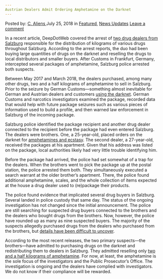 ```yaml
---
Austrian Dealers Admit Ordering Amphetamine on the Darknet
---
```

<article class="post-listing post-26396 post type-post status-publish format-standard has-post-thumbnail hentry 
 tag-admit tag-amphetamine tag-austrian tag-darknet tag-dealers tag-ordering">
<div class="post-inner">
<span>Posted by: <a href="https://www.deepdotweb.com/author/caliens/" title="">C. Aliens </a></span>
<span>July 25, 2018</span>
<span>in <a href="https://www.deepdotweb.com/category/deepdot-news/" rel="category tag">Featured</a>, <a href="https://www.deepdotweb.com/category/news-updates/" rel="category tag">News Updates</a></span>
<span><a href="https://www.deepdotweb.com/2018/07/25/austrian-dealers-admit-ordering-amphetamine-on-the-darknet/#respond">Leave a comment</a></span>


<p>In a recent article, DeepDotWeb covered the arrest of <a href="https://www.deepdotweb.com/2017/12/17/austrian-dealers-busted-darknet-importation/">two drug dealers from Salzburg</a> responsible for the distribution of kilograms of various drugs throughout Salzburg. According to the arrest reports, the duo had been buying large quantities of drugs on the darknet and reselling the drugs to local distributors and smaller buyers. After Customs in Frankfurt, Germany, intercepted several packages of amphetamine, Salzburg police arrested both suspects.</p>
<p>Between May 2017 and March 2018, the dealers purchased, among many other drugs, two and a half kilograms of amphetamine to sell in Salzburg. Prior to the seizure by German Customs—something almost inevitable for German and Austrian dealers and customers <a href="https://www.deepdotweb.com/tag/darknet/">using the darknet</a>. German Customs and narcotics investigators examined the package, recorded data that would help with future package seizures such as various pieces of information used to build a profile, and then warned law enforcement in Salzburg of the incoming package.</p>
<p>Salzburg police identified the package recipient and another drug dealer connected to the recipient before the package had even entered Salzburg. The dealers were brothers. One, a 25-year-old, placed orders on the darknet for <a href="https://www.deepdotweb.com/tag/amphetamine/">amphetamines and ecstasy</a>. The second dealer, a 27-year-old, received the packages at his apartment. Given that his address was listed on the package, local authorities likely had very little trouble identifying him.</p>
<p>Before the package had arrived, the police had set somewhat of a trap for the dealers. When the brothers went to pick the package up at the postal station, the police arrested them both. They simultaneously executed a search warrant at the older brother’s apartment. There, the police found additional amphetamine, scales, and the whole collection of items expected at the house a drug dealer used to (re)package their products.</p>
<p>The police found evidence that implicated several drug buyers in Salzburg. Several landed in police custody that same day. The status of the ongoing investigation has not changed since the initial announcement. The police are still searching for suspected drug buyers connected to the brothers and the dealers who bought drugs from the brothers. Now, however, the police have rounded up as many as nine suspected buyers. The majority of the suspects allegedly purchased drugs from the dealers who purchased from the brothers, but <a href="https://salzburg.orf.at/news/stories/2923050/">details have been difficult to uncover</a>.</p>
<p>According to the most recent releases, the two primary suspects—the brothers—have admitted to purchasing drugs on the darknet and redistributing them to dealers in Salzburg. They admitted reselling only <a href="https://www.deepdotweb.com/tag/amphetamine/">two and a half kilograms of amphetamine</a>. For now, at least, the amphetamine is the sole focus of the investigators and the Public Prosecutor&#8217;s Office. The investigation is ongoing and the dealers have complied with investigators. We do not know if their compliance will be rewarded.</p>
</div>
<span style="display:none"><a href="https://www.deepdotweb.com/tag/admit/" rel="tag">admit</a> <a href="https://www.deepdotweb.com/tag/amphetamine/" rel="tag">amphetamine</a> <a href="https://www.deepdotweb.com/tag/austrian/" rel="tag">austrian</a> <a href="https://www.deepdotweb.com/tag/darknet/" rel="tag">darknet</a> <a href="https://www.deepdotweb.com/tag/dealers/" rel="tag">dealers</a> <a href="https://www.deepdotweb.com/tag/ordering/" rel="tag">ordering</a></span> <span style="display:none" class="updated">2018-07-25<a href="https://www.deepdotweb.com/author/caliens/" title="Posts by C. Aliens" rel="author">C. Aliens</a></strong></div>
</div>
</article>


